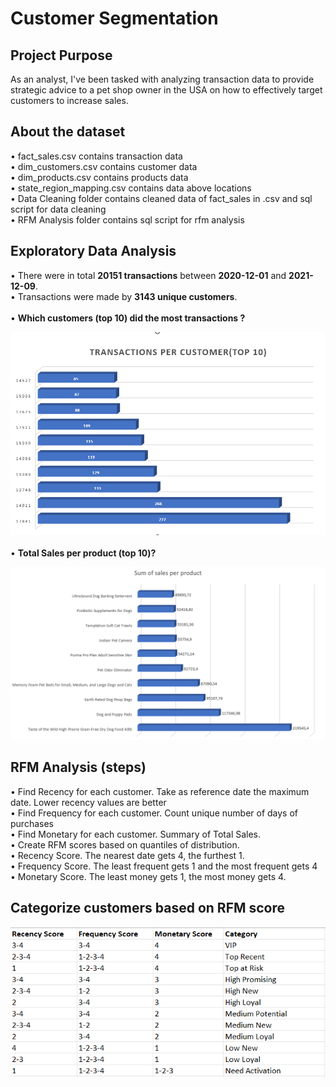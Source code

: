 <h1><strong>Customer Segmentation</strong></h1>

<h2><strong>Project Purpose</strong></h2>
As an analyst, I've been tasked with analyzing transaction data to provide strategic advice to a pet shop owner in the USA on how to effectively target customers to increase sales.

<h2><strong>About the dataset</strong></h2>
&#8226; fact_sales.csv contains transaction data <br>
&#8226; dim_customers.csv contains customer data <br>
&#8226; dim_products.csv contains products data <br>
&#8226; state_region_mapping.csv contains data above locations <br>
&#8226; Data Cleaning folder contains cleaned data of fact_sales in .csv and sql script for data cleaning <br>
&#8226; RFM Analysis folder contains sql script for rfm analysis

<h2>Exploratory Data Analysis</h2>
&#8226; There were in total <strong>20151 transactions</strong> between <strong>2020-12-01</strong> and <strong>2021-12-09</strong>.<br>
&#8226; Transactions were made by <strong>3143 unique customers</strong>. <br>
<br>
&#8226; <strong>Which customers (top 10) did the most transactions ?</strong> <br>

![alt text](trans_per_cust.PNG) <br>
<br>
&#8226; <strong>Total Sales per product (top 10)? </strong> <br>

![alt text](sales_per_prod.PNG)
<br>
<h2> <strong>RFM Analysis (steps) </strong></h2>
&#8226; Find Recency for each customer. Take as reference date the maximum date. Lower recency values are better <br>
&#8226; Find Frequency for each customer. Count unique number of days of purchases <br>
&#8226; Find Monetary for each customer. Summary of Total Sales. <br>
&#8226; Create RFM scores based on quantiles of distribution. <br>
&#8226; Recency Score. The nearest date gets 4, the furthest 1. <br>
&#8226; Frequency Score. The least frequent gets 1 and the most frequent gets 4 <br>
&#8226; Monetary Score. The least money gets 1, the most money gets 4. <br>

<h2><strong> Categorize customers based on RFM score </strong></h2>

![alt text](Segments.PNG)
<br>





